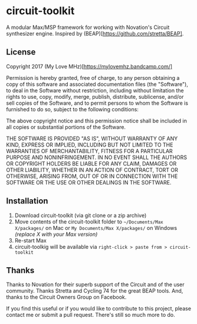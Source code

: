 # circuit-toolkit
A modular Max/MSP framework for working with Novation's Circuit synthesizer engine. Inspired by (BEAP)[https://github.com/stretta/BEAP].

## License
Copyright 2017 (My Love MHz)[https://mylovemhz.bandcamp.com/]

Permission is hereby granted, free of charge, to any person obtaining a copy of this software and associated documentation files (the "Software"), to deal in the Software without restriction, including without limitation the rights to use, copy, modify, merge, publish, distribute, sublicense, and/or sell copies of the Software, and to permit persons to whom the Software is furnished to do so, subject to the following conditions:

The above copyright notice and this permission notice shall be included in all copies or substantial portions of the Software.

THE SOFTWARE IS PROVIDED "AS IS", WITHOUT WARRANTY OF ANY KIND, EXPRESS OR IMPLIED, INCLUDING BUT NOT LIMITED TO THE WARRANTIES OF MERCHANTABILITY, FITNESS FOR A PARTICULAR PURPOSE AND NONINFRINGEMENT. IN NO EVENT SHALL THE AUTHORS OR COPYRIGHT HOLDERS BE LIABLE FOR ANY CLAIM, DAMAGES OR OTHER LIABILITY, WHETHER IN AN ACTION OF CONTRACT, TORT OR OTHERWISE, ARISING FROM, OUT OF OR IN CONNECTION WITH THE SOFTWARE OR THE USE OR OTHER DEALINGS IN THE SOFTWARE.

## Installation
1. Download circuit-toolkit (via git clone or a zip archive)
2. Move contents of the circuit-toolkit folder to `~/Documents/Max X/packages/` on Mac or `My Documents/Max X/packages/` on Windows _(replace X with your Max version)_
3. Re-start Max
4. circuit-toolkig will be available via `right-click > paste from > circuit-toolkit`

## Thanks
Thanks to Novation for their superb support of the Circuit and of the user community. Thanks Stretta and Cycling 74 for the great BEAP tools. And, thanks to the Circuit Owners Group on Facebook.

If you find this useful or if you would like to contribute to this project, please contact me or submit a pull request. There's still so much more to do.
